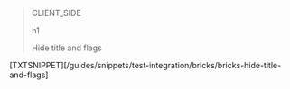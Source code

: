 > CLIENT_SIDE
>
> h1
>
> Hide title and flags

[TXTSNIPPET][/guides/snippets/test-integration/bricks/bricks-hide-title-and-flags]
